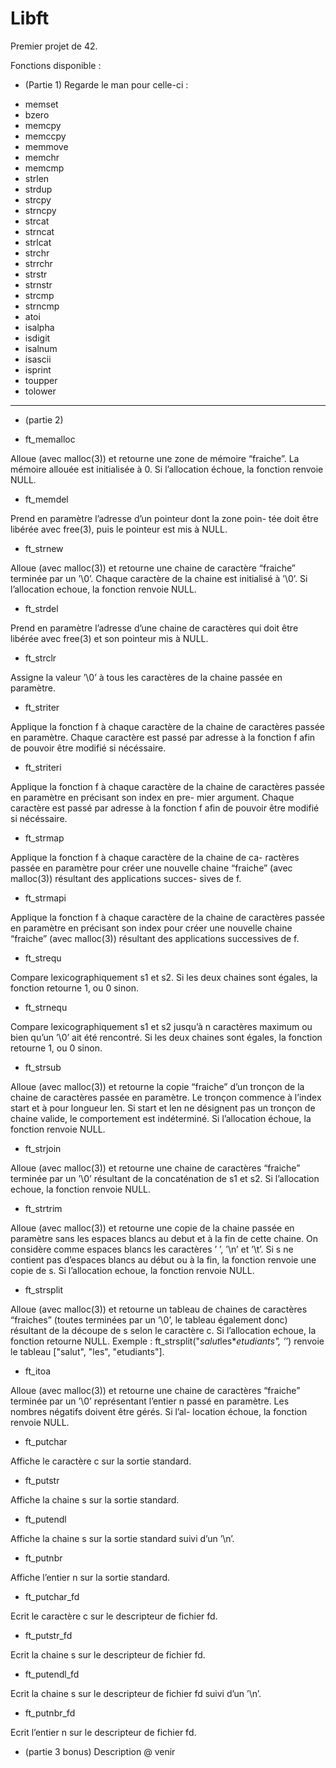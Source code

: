 # Libft

Premier projet de 42.

Fonctions disponible :

- (Partie 1) Regarde le man pour celle-ci :

* memset
* bzero
* memcpy
* memccpy
* memmove
* memchr
* memcmp
* strlen
* strdup
* strcpy
* strncpy
* strcat
* strncat
* strlcat
* strchr
* strrchr
* strstr
* strnstr
* strcmp
* strncmp
* atoi
* isalpha
* isdigit
* isalnum
* isascii
* isprint
* toupper
* tolower

-------------------------------------------------------------------------------
- (partie 2)

* ft_memalloc

Alloue (avec malloc(3)) et retourne une zone de mémoire
“fraiche”. La mémoire allouée est initialisée à 0. Si l’allocation
échoue, la fonction renvoie NULL.

* ft_memdel

Prend en paramètre l’adresse d’un pointeur dont la zone poin-
tée doit être libérée avec free(3), puis le pointeur est mis à
NULL.

* ft_strnew

Alloue (avec malloc(3)) et retourne une chaine de caractère
“fraiche” terminée par un ’\0’. Chaque caractère de la chaine
est initialisé à ’\0’. Si l’allocation echoue, la fonction renvoie
NULL.

* ft_strdel

Prend en paramètre l’adresse d’une chaine de caractères qui
doit être libérée avec free(3) et son pointeur mis à NULL.

* ft_strclr

Assigne la valeur ’\0’ à tous les caractères de la chaine passée
en paramètre.

* ft_striter

Applique la fonction f à chaque caractère de la chaine de
caractères passée en paramètre. Chaque caractère est passé
par adresse à la fonction f afin de pouvoir être modifié si
nécéssaire.

* ft_striteri

Applique la fonction f à chaque caractère de la chaine de
caractères passée en paramètre en précisant son index en pre-
mier argument. Chaque caractère est passé par adresse à la
fonction f afin de pouvoir être modifié si nécéssaire.

* ft_strmap

Applique la fonction f à chaque caractère de la chaine de ca-
ractères passée en paramètre pour créer une nouvelle chaine
“fraiche” (avec malloc(3)) résultant des applications succes-
sives de f.

* ft_strmapi

Applique la fonction f à chaque caractère de la chaine de
caractères passée en paramètre en précisant son index pour
créer une nouvelle chaine “fraiche” (avec malloc(3)) résultant
des applications successives de f.

* ft_strequ

Compare lexicographiquement s1 et s2. Si les deux chaines
sont égales, la fonction retourne 1, ou 0 sinon.

* ft_strnequ

Compare lexicographiquement s1 et s2 jusqu’à n caractères
maximum ou bien qu’un ’\0’ ait été rencontré. Si les deux
chaines sont égales, la fonction retourne 1, ou 0 sinon.

* ft_strsub

Alloue (avec malloc(3)) et retourne la copie “fraiche” d’un
tronçon de la chaine de caractères passée en paramètre. Le
tronçon commence à l’index start et à pour longueur len. Si
start et len ne désignent pas un tronçon de chaine valide,
le comportement est indéterminé. Si l’allocation échoue, la
fonction renvoie NULL.

* ft_strjoin

Alloue (avec malloc(3)) et retourne une chaine de caractères
“fraiche” terminée par un ’\0’ résultant de la concaténation
de s1 et s2. Si l’allocation echoue, la fonction renvoie NULL.

* ft_strtrim

Alloue (avec malloc(3)) et retourne une copie de la chaine
passée en paramètre sans les espaces blancs au debut et à la
fin de cette chaine. On considère comme espaces blancs les
caractères ’ ’, ’\n’ et ’\t’. Si s ne contient pas d’espaces
blancs au début ou à la fin, la fonction renvoie une copie de
s. Si l’allocation echoue, la fonction renvoie NULL.

* ft_strsplit

Alloue (avec malloc(3)) et retourne un tableau de chaines de
caractères “fraiches” (toutes terminées par un ’\0’, le tableau
également donc) résultant de la découpe de s selon le caractère
c. Si l’allocation echoue, la fonction retourne NULL. Exemple :
ft_strsplit("*salut*les***etudiants*", ’*’) renvoie
le tableau ["salut", "les", "etudiants"].

* ft_itoa

Alloue (avec malloc(3)) et retourne une chaine de caractères
“fraiche” terminée par un ’\0’ représentant l’entier n passé
en paramètre. Les nombres négatifs doivent être gérés. Si l’al-
location échoue, la fonction renvoie NULL.

* ft_putchar

Affiche le caractère c sur la sortie standard.

* ft_putstr

Affiche la chaine s sur la sortie standard.

* ft_putendl

Affiche la chaine s sur la sortie standard suivi d’un ’\n’.

* ft_putnbr

Affiche l’entier n sur la sortie standard.

* ft_putchar_fd

Ecrit le caractère c sur le descripteur de fichier fd.

* ft_putstr_fd

Ecrit la chaine s sur le descripteur de fichier fd.

* ft_putendl_fd

Ecrit la chaine s sur le descripteur de fichier fd suivi d’un
’\n’.

* ft_putnbr_fd

Ecrit l’entier n sur le descripteur de fichier fd.

- (partie 3 bonus)
Description @ venir
